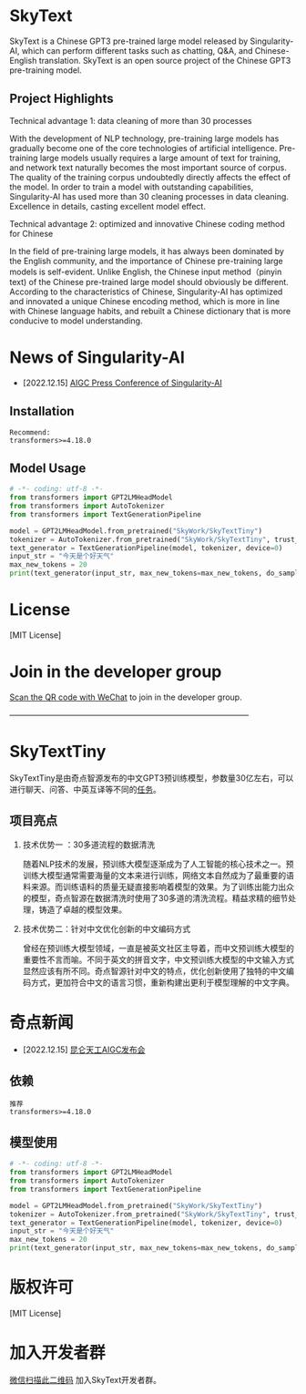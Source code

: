 # SkyText
SkyText is a Chinese GPT3 pre-trained large model released by Singularity-AI, which can perform different tasks such as chatting, Q&A, and Chinese-English translation. SkyText is an open source project of the Chinese GPT3 pre-training model.

## Project Highlights

Technical advantage 1: data cleaning of more than 30 processes

With the development of NLP technology, pre-training large models has gradually become one of the core technologies of artificial intelligence. Pre-training large models usually requires a large amount of text for training, and network text naturally becomes the most important source of corpus. The quality of the training corpus undoubtedly directly affects the effect of the model. In order to train a model with outstanding capabilities, Singularity-AI has used more than 30 cleaning processes in data cleaning. Excellence in details, casting excellent model effect.

Technical advantage 2: optimized and innovative Chinese coding method for Chinese

In the field of pre-training large models, it has always been dominated by the English community, and the importance of Chinese pre-training large models is self-evident. Unlike English, the Chinese input method（pinyin text) of the Chinese pre-trained large model should obviously be different. According to the characteristics of Chinese, Singularity-AI has optimized and innovated a unique Chinese encoding method, which is more in line with Chinese language habits, and rebuilt a Chinese dictionary that is more conducive to model understanding.


# News of Singularity-AI
- [2022.12.15] [AIGC Press Conference of Singularity-AI](https://live.vhall.com/v3/lives/subscribe/697547540)

## Installation

```
Recommend:
transformers>=4.18.0
```

## Model Usage

```python
# -*- coding: utf-8 -*-
from transformers import GPT2LMHeadModel
from transformers import AutoTokenizer
from transformers import TextGenerationPipeline

model = GPT2LMHeadModel.from_pretrained("SkyWork/SkyTextTiny")
tokenizer = AutoTokenizer.from_pretrained("SkyWork/SkyTextTiny", trust_remote_code=True)
text_generator = TextGenerationPipeline(model, tokenizer, device=0)
input_str = "今天是个好天气"
max_new_tokens = 20
print(text_generator(input_str, max_new_tokens=max_new_tokens, do_sample=True))
```

# License
[MIT License]

# Join in the developer group
[Scan the QR code with WeChat](https://user-images.githubusercontent.com/120169448/211474572-4e084a69-04d7-4d34-ab93-ef5fc3007b6f.jpg) to join in the developer group. 


——————————————————————————————

# SkyTextTiny

SkyTextTiny是由奇点智源发布的中文GPT3预训练模型，参数量30亿左右，可以进行聊天、问答、中英互译等不同的[任务](https://openapi.singularity-ai.com/index.html#/examplesIndex)。


## 项目亮点

1. 技术优势一 ：30多道流程的数据清洗
   
   随着NLP技术的发展，预训练大模型逐渐成为了人工智能的核心技术之一。预训练大模型通常需要海量的文本来进行训练，网络文本自然成为了最重要的语料来源。而训练语料的质量无疑直接影响着模型的效果。为了训练出能力出众的模型，奇点智源在数据清洗时使用了30多道的清洗流程。精益求精的细节处理，铸造了卓越的模型效果。

2. 技术优势二：针对中文优化创新的中文编码方式
   
   曾经在预训练大模型领域，一直是被英文社区主导着，而中文预训练大模型的重要性不言而喻。不同于英文的拼音文字，中文预训练大模型的中文输入方式显然应该有所不同。奇点智源针对中文的特点，优化创新使用了独特的中文编码方式，更加符合中文的语言习惯，重新构建出更利于模型理解的中文字典。



# 奇点新闻

- [2022.12.15] [昆仑天工AIGC发布会](https://live.vhall.com/v3/lives/subscribe/697547540)
  
  

## 依赖

```
推荐
transformers>=4.18.0
```

## 模型使用

```python
# -*- coding: utf-8 -*-
from transformers import GPT2LMHeadModel
from transformers import AutoTokenizer
from transformers import TextGenerationPipeline

model = GPT2LMHeadModel.from_pretrained("SkyWork/SkyTextTiny")
tokenizer = AutoTokenizer.from_pretrained("SkyWork/SkyTextTiny", trust_remote_code=True)
text_generator = TextGenerationPipeline(model, tokenizer, device=0)
input_str = "今天是个好天气"
max_new_tokens = 20
print(text_generator(input_str, max_new_tokens=max_new_tokens, do_sample=True))
```

# 版权许可

[MIT License]

# 加入开发者群
[微信扫描此二维码](https://user-images.githubusercontent.com/120169448/211474572-4e084a69-04d7-4d34-ab93-ef5fc3007b6f.jpg) 加入SkyText开发者群。
